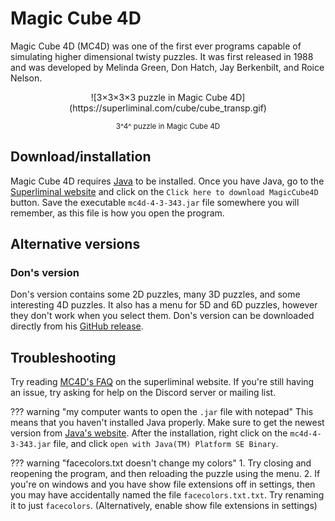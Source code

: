 # Magic Cube 4D

Magic Cube 4D (MC4D) was one of the first ever programs capable of simulating higher dimensional twisty puzzles. It was first released in 1988 and was developed by Melinda Green, Don Hatch, Jay Berkenbilt, and Roice Nelson.

<center>
![3×3×3×3 puzzle in Magic Cube 4D](https://superliminal.com/cube/cube_transp.gif)

<small> 3^4^ puzzle in Magic Cube 4D </small> </center>

## Download/installation

Magic Cube 4D requires [Java](https://www.java.com/en/) to be installed. Once you have Java, go to the [Superliminal website](https://superliminal.com/cube/) and click on the `Click here to download MagicCube4D` button. Save the executable `mc4d-4-3-343.jar` file somewhere you will remember, as this file is how you open the program.

## Alternative versions

### Don's version

Don's version contains some 2D puzzles, many 3D puzzles, and some interesting 4D puzzles. It also has a menu for 5D and 6D puzzles, however they don't work when you select them. Don's version can be downloaded directly from his [GitHub release](https://github.com/donhatch/donhatchsw.jar/blob/master/java1.8/donhatchsw.jar).


## Troubleshooting

Try reading [MC4D's FAQ](https://superliminal.com/cube/faq.html) on the superliminal website. If you're still having an issue, try asking for help on the Discord server or mailing list.

??? warning "my computer wants to open the `.jar` file with notepad"
    This means that you haven't installed Java properly. Make sure to get the newest version from [Java's website](https://www.java.com/en/). After the installation, right click on the `mc4d-4-3-343.jar` file, and click `open with Java(TM) Platform SE Binary`.

??? warning "facecolors.txt doesn't change my colors"
    1. Try closing and reopening the program, and then reloading the puzzle using the menu.
    2. If you're on windows and you have show file extensions off in settings, then you may have accidentally named the file `facecolors.txt.txt`. Try renaming it to just `facecolors`. (Alternatively, enable show file extensions in settings)
